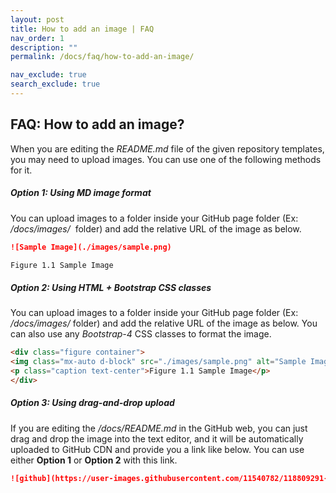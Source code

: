 ```yaml
---
layout: post
title: How to add an image | FAQ
nav_order: 1
description: ""
permalink: /docs/faq/how-to-add-an-image/

nav_exclude: true
search_exclude: true
---
```


## FAQ: How to add an image?

When you are editing the _README.md_ file of the given repository templates, you may need to upload images.
You can use one of the following methods for it.

##### Option 1: Using MD image format

You can upload images to a folder inside your GitHub page folder (Ex: _/docs/images/_  &nbsp;folder) and add the relative URL of the image as below.

```md
![Sample Image](./images/sample.png)

Figure 1.1 Sample Image
```

##### Option 2: Using HTML + Bootstrap CSS classes

You can upload images to a folder inside your GitHub page folder (Ex: _/docs/images/_ folder) and add the relative URL of the image as below. You can also use any _Bootstrap-4_ CSS classes to format the image.

```html
<div class="figure container">
<img class="mx-auto d-block" src="./images/sample.png" alt="Sample Image" width="128" />
<p class="caption text-center">Figure 1.1 Sample Image</p>
</div>
```

##### Option 3: Using drag-and-drop upload

If you are editing the _/docs/README.md_ in the GitHub web, you can just drag and drop the image into the text editor, and it will be automatically uploaded to GitHub CDN and provide you a link like below. You can use either **Option 1** or **Option 2** with this link.

```md
![github](https://user-images.githubusercontent.com/11540782/118809291-0e6e1f00-b8c8-11eb-8bd7-66af735c50c5.png)
```

<link rel="stylesheet" href="//cdnjs.cloudflare.com/ajax/libs/highlight.js/10.5.0/styles/default.min.css">
<script src="//cdnjs.cloudflare.com/ajax/libs/highlight.js/10.5.0/highlight.min.js"></script>
<script>hljs.initHighlightingOnLoad();</script>
